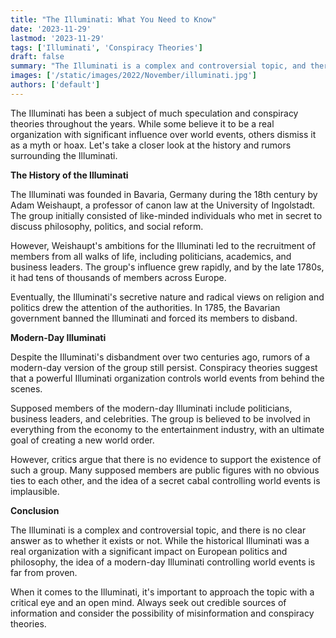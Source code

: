 ```yaml
---
title: "The Illuminati: What You Need to Know"
date: '2023-11-29'
lastmod: '2023-11-29'
tags: ['Illuminati', 'Conspiracy Theories']
draft: false
summary: "The Illuminati is a complex and controversial topic, and there is no simple answer to the question of whether it is real or not. Let's take a closer look at the history and rumors surrounding the Illuminati."
images: ['/static/images/2022/November/illuminati.jpg']
authors: ['default']
---
```


The Illuminati has been a subject of much speculation and conspiracy theories throughout the years. While some believe it to be a real organization with significant influence over world events, others dismiss it as a myth or hoax. Let's take a closer look at the history and rumors surrounding the Illuminati.

**The History of the Illuminati**

The Illuminati was founded in Bavaria, Germany during the 18th century by Adam Weishaupt, a professor of canon law at the University of Ingolstadt. The group initially consisted of like-minded individuals who met in secret to discuss philosophy, politics, and social reform.

However, Weishaupt's ambitions for the Illuminati led to the recruitment of members from all walks of life, including politicians, academics, and business leaders. The group's influence grew rapidly, and by the late 1780s, it had tens of thousands of members across Europe.

Eventually, the Illuminati's secretive nature and radical views on religion and politics drew the attention of the authorities. In 1785, the Bavarian government banned the Illuminati and forced its members to disband.

**Modern-Day Illuminati**

Despite the Illuminati's disbandment over two centuries ago, rumors of a modern-day version of the group still persist. Conspiracy theories suggest that a powerful Illuminati organization controls world events from behind the scenes.

Supposed members of the modern-day Illuminati include politicians, business leaders, and celebrities. The group is believed to be involved in everything from the economy to the entertainment industry, with an ultimate goal of creating a new world order.

However, critics argue that there is no evidence to support the existence of such a group. Many supposed members are public figures with no obvious ties to each other, and the idea of a secret cabal controlling world events is implausible.

**Conclusion**

The Illuminati is a complex and controversial topic, and there is no clear answer as to whether it exists or not. While the historical Illuminati was a real organization with a significant impact on European politics and philosophy, the idea of a modern-day Illuminati controlling world events is far from proven.

When it comes to the Illuminati, it's important to approach the topic with a critical eye and an open mind. Always seek out credible sources of information and consider the possibility of misinformation and conspiracy theories.

